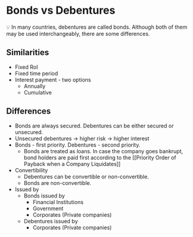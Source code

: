 # Bonds vs Debentures

💡 In many countries, debentures are called bonds. Although both of them may be used interchangeably, there are some differences.

## Similarities

- Fixed RoI
- Fixed time period
- Interest payment - two options
  - Annually
  - Cumulative

## Differences

- Bonds are always secured. Debentures can be either secured or unsecured.
- Unsecured debentures → higher risk → higher interest
- Bonds - first priority. Debentures - second priority.
  - Bonds are treated as loans. In case the company goes bankrupt, bond holders are paid first according to the [[Priority Order of Payback when a Company Liquidates]]
- Convertibility
  - Debentures can be convertible or non-convertible.
  - Bonds are non-convertible.
- Issued by
  - Bonds issued by
    - Financial Institutions
    - Government
    - Corporates (Private companies)
  - Debentures issued by
    - Corporates (Private companies)
